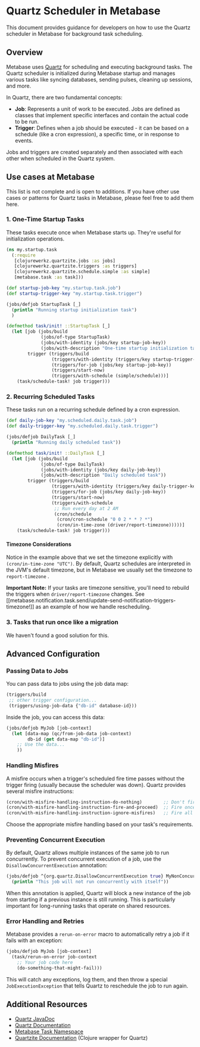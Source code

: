 # Quartz Scheduler in Metabase

This document provides guidance for developers on how to use the Quartz scheduler in Metabase for background task scheduling.

## Overview

Metabase uses [Quartz](http://www.quartz-scheduler.org/) for scheduling and executing background tasks. The Quartz scheduler is initialized during Metabase startup and manages various tasks like syncing databases, sending pulses, cleaning up sessions, and more.

In Quartz, there are two fundamental concepts:

- **Job**: Represents a unit of work to be executed. Jobs are defined as classes that implement specific interfaces and contain the actual code to be run.
- **Trigger**: Defines when a job should be executed - it can be based on a schedule (like a cron expression), a specific time, or in response to events.

Jobs and triggers are created separately and then associated with each other when scheduled in the Quartz system.

## Use cases at Metabase

This list is not complete and is open to additions. If you have other use cases or patterns for Quartz tasks in Metabase, please feel free to add them here.

### 1. One-Time Startup Tasks

These tasks execute once when Metabase starts up. They're useful for initialization operations.

```clojure
(ns my.startup.task
  (:require
   [clojurewerkz.quartzite.jobs :as jobs]
   [clojurewerkz.quartzite.triggers :as triggers]
   [clojurewerkz.quartzite.schedule.simple :as simple]
   [metabase.task :as task]))

(def startup-job-key "my.startup.task.job")
(def startup-trigger-key "my.startup.task.trigger")

(jobs/defjob StartupTask [_]
  (println "Running startup initialization task")
  )

(defmethod task/init! ::StartupTask [_]
  (let [job (jobs/build
             (jobs/of-type StartupTask)
             (jobs/with-identity (jobs/key startup-job-key))
             (jobs/with-description "One-time startup initialization task"))
        trigger (triggers/build
                 (triggers/with-identity (triggers/key startup-trigger-key))
                 (triggers/for-job (jobs/key startup-job-key))
                 (triggers/start-now)
                 (triggers/with-schedule (simple/schedule)))]
    (task/schedule-task! job trigger)))
```

### 2. Recurring Scheduled Tasks

These tasks run on a recurring schedule defined by a cron expression.

```clojure
(def daily-job-key "my.scheduled.daily.task.job")
(def daily-trigger-key "my.scheduled.daily.task.trigger")

(jobs/defjob DailyTask [_]
  (println "Running daily scheduled task"))

(defmethod task/init! ::DailyTask [_]
  (let [job (jobs/build
             (jobs/of-type DailyTask)
             (jobs/with-identity (jobs/key daily-job-key))
             (jobs/with-description "Daily scheduled task"))
        trigger (triggers/build
                 (triggers/with-identity (triggers/key daily-trigger-key))
                 (triggers/for-job (jobs/key daily-job-key))
                 (triggers/start-now)
                 (triggers/with-schedule
                  ;; Run every day at 2 AM
                  (cron/schedule
                   (cron/cron-schedule "0 0 2 * * ? *")
                   (cron/in-time-zone (driver/report-timezone)))))]
    (task/schedule-task! job trigger)))
```

#### Timezone Considerations

Notice in the example above that we set the timezone explicitly with `(cron/in-time-zone "UTC")`. By default, Quartz schedules are interpreted in the JVM's default timezone, but in Metabase we usually set the timezone to `report-timezone` .

**Important Note:** If your tasks are timezone sensitive, you'll need to rebuild the triggers when `driver/report-timezone` changes. See [[metabase.notification.task.send/update-send-notification-triggers-timezone!]] as an example of how we handle rescheduling.

### 3. Tasks that run once like a migration

We haven't found a good solution for this.

## Advanced Configuration

### Passing Data to Jobs

You can pass data to jobs using the job data map:

```clojure
(triggers/build
 ;; other trigger configuration...
 (triggers/using-job-data {"db-id" database-id}))
```

Inside the job, you can access this data:

```clojure
(jobs/defjob MyJob [job-context]
  (let [data-map (qc/from-job-data job-context)
        db-id (get data-map "db-id")]
    ;; Use the data...
    ))
```

### Handling Misfires

A misfire occurs when a trigger's scheduled fire time passes without the trigger firing (usually because the scheduler was down). Quartz provides several misfire instructions:

```clojure
(cron/with-misfire-handling-instruction-do-nothing)        ;; Don't fire missed executions
(cron/with-misfire-handling-instruction-fire-and-proceed)  ;; Fire once for missed executions
(cron/with-misfire-handling-instruction-ignore-misfires)   ;; Fire all missed executions
```

Choose the appropriate misfire handling based on your task's requirements.

### Preventing Concurrent Execution

By default, Quartz allows multiple instances of the same job to run concurrently. To prevent concurrent execution of a job, use the `DisallowConcurrentExecution` annotation:

```clojure
(jobs/defjob ^{org.quartz.DisallowConcurrentExecution true} MyNonConcurrentJob [job-context]
  (println "This job will not run concurrently with itself"))
```

When this annotation is applied, Quartz will block a new instance of the job from starting if a previous instance is still running. This is particularly important for long-running tasks that operate on shared resources.

### Error Handling and Retries

Metabase provides a `rerun-on-error` macro to automatically retry a job if it fails with an exception:

```clojure
(jobs/defjob MyJob [job-context]
  (task/rerun-on-error job-context
    ;; Your job code here
    (do-something-that-might-fail)))
```

This will catch any exceptions, log them, and then throw a special `JobExecutionException` that tells Quartz to reschedule the job to run again.

## Additional Resources

- [Quartz JavaDoc](http://www.quartz-scheduler.org/api/2.3.0/index.html)
- [Quartz Documentation](https://www.quartz-scheduler.org/documentation/)
- [Metabase Task Namespace](src/metabase/task.clj)
- [Quartzite Documentation](http://clojurequartz.info/) (Clojure wrapper for Quartz)
